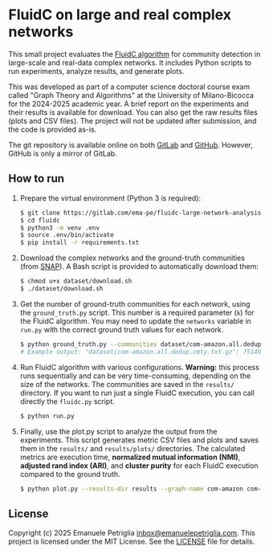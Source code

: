 # FluidC on large and real complex networks

This small project evaluates the [FluidC algorithm](doi.org/10.1007/978-3-319-72150-7_19) for community detection in large-scale and real-data complex networks. It includes Python scripts to run experiments, analyze results, and generate plots.

This was developed as part of a computer science doctoral course exam called "Graph Theory and Algorithms" at the University of Milano-Bicocca for the 2024-2025 academic year. A brief report on the experiments and their results is available for download. You can also get the raw results files (plots and CSV files). The project will not be updated after submission, and the code is provided as-is.

The git repository is available online on both [GitLab](https://gitlab.com/ema-pe/fluidc-large-network-analysis) and [GitHub](https://github.com/ema-pe/fluidc-large-network-analysis). However, GitHub is only a mirror of GitLab.

## How to run

1. Prepare the virtual environment (Python 3 is required):

    ```bash
    $ git clone https://gitlab.com/ema-pe/fluidc-large-network-analysis.git
    $ cd fluidc
    $ python3 -m venv .env
    $ source .env/bin/activate
    $ pip install -r requirements.txt
    ```

2. Download the complex networks and the ground-truth communities (from [SNAP](https://snap.stanford.edu/data/index.html)). A Bash script is provided to automatically download them:

    ```bash
    $ chmod u+x dataset/download.sh
    $ ./dataset/download.sh
    ```

3. Get the number of ground-truth communities for each network, using the `ground_truth.py` script. This number is a required parameter (`k`) for the FluidC algorithm. You may need to update the `networks` variable in `run.py` with the correct ground truth values for each network. 

    ```bash
    $ python ground_truth.py --communities dataset/com-amazon.all.dedup.cmty.txt.gz
    # Example output: "dataset/com-amazon.all.dedup.cmty.txt.gz": 75149
    ```

4. Run FluidC algorithm with various configurations. **Warning:** this process runs sequentially and can be very time-consuming, depending on the size of the networks. The communities are saved in the `results/` directory. If you want to run just a single FluidC execution, you can call directly the `fluidc.py` script.

    ```bash
    $ python run.py
    ```

5. Finally, use the plot.py script to analyze the output from the experiments. This script generates metric CSV files and plots and saves them in the `results/` and `results/plots/` directories. The calculated metrics are execution time, **normalized mutual information (NMI)**, **adjusted rand index (ARI)**, and **cluster purity** for each FluidC execution compared to the ground truth.

    ```bash
    $ python plot.py --results-dir results --graph-name com-amazon com-dblp com-youtube
    ```

## License

Copyright (c) 2025 Emanuele Petriglia <inbox@emanuelepetriglia.com>. This project is licensed under the MIT License. See the [LICENSE](LICENSE) file for details.
